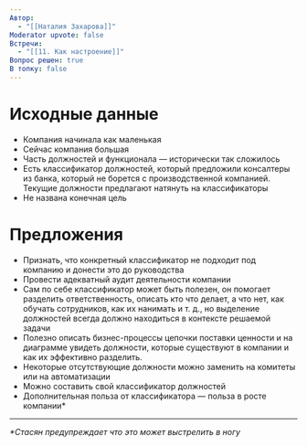 ```yaml
---
Автор:
  - "[[Наталия Захарова]]"
Moderator upvote: false
Встречи:
  - "[[11. Как настроение]]"
Вопрос решен: true
В топку: false
---
```

# Исходные данные

- Компания начинала как маленькая
- Сейчас компания большая
- Часть должностей и функционала — исторически так сложилось
- Есть классификатор должностей, который предложили консалтеры из банка, который не борется с производственной компанией. Текущие должности предлагают натянуть на классификаторы
- Не названа конечная цель

# Предложения

- Признать, что конкретный классификатор не подходит под компанию и донести это до руководства
- Провести адекватный аудит деятельности компании
- Сам по себе классификатор может быть полезен, он помогает разделить ответственность, описать кто что делает, а что нет, как обучать сотрудников, как их нанимать и т. д., но выделение должностей всегда должно находиться в контексте решаемой задачи
- Полезно описать бизнес-процессы цепочки поставки ценности и на диаграмме увидеть должности, которые существуют в компании и как их эффективно разделить.
- Некоторые отсутствующие должности можно заменить на комитеты или на автоматизации
- Можно составить свой классификатор должностей
- Дополнительная польза от классификатора — польза в росте компании*

---

_*Стасян предупреждает что это может выстрелить в ногу_